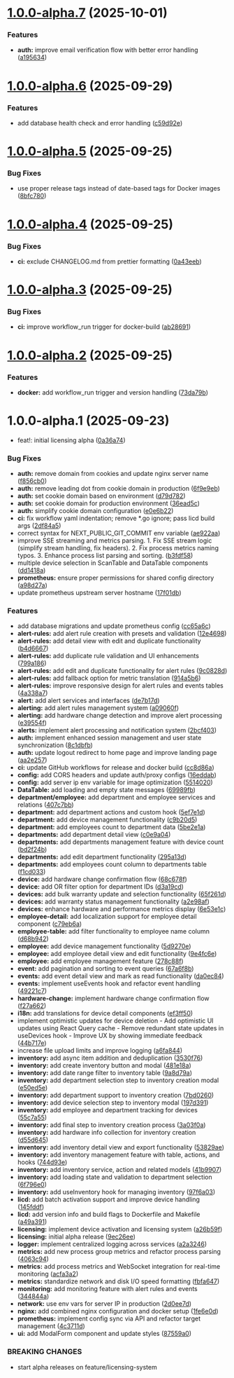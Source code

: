 # [1.0.0-alpha.7](https://github.com/deymonster/hw_next/compare/v1.0.0-alpha.6...v1.0.0-alpha.7) (2025-10-01)


### Features

* **auth:** improve email verification flow with better error handling ([a195634](https://github.com/deymonster/hw_next/commit/a1956346a09057631605237a051bcf5ce308ecfe))

# [1.0.0-alpha.6](https://github.com/deymonster/hw_next/compare/v1.0.0-alpha.5...v1.0.0-alpha.6) (2025-09-29)


### Features

* add database health check and error handling ([c59d92e](https://github.com/deymonster/hw_next/commit/c59d92eb1065463719baa3cc0334a0d329d926cf))

# [1.0.0-alpha.5](https://github.com/deymonster/hw_next/compare/v1.0.0-alpha.4...v1.0.0-alpha.5) (2025-09-25)


### Bug Fixes

* use proper release tags instead of date-based tags for Docker images ([8bfc780](https://github.com/deymonster/hw_next/commit/8bfc7806832625bf8c617eaae94e43f16b2a650d))

# [1.0.0-alpha.4](https://github.com/deymonster/hw_next/compare/v1.0.0-alpha.3...v1.0.0-alpha.4) (2025-09-25)


### Bug Fixes

* **ci:** exclude CHANGELOG.md from prettier formatting ([0a43eeb](https://github.com/deymonster/hw_next/commit/0a43eebd5ac04df3589b66eda76c30e3e0ab8f3c))

# [1.0.0-alpha.3](https://github.com/deymonster/hw_next/compare/v1.0.0-alpha.2...v1.0.0-alpha.3) (2025-09-25)

### Bug Fixes

- **ci:** improve workflow_run trigger for docker-build ([ab28691](https://github.com/deymonster/hw_next/commit/ab286912d11f2e0e383cb49bb9a1e3e5dde276c5))

# [1.0.0-alpha.2](https://github.com/deymonster/hw_next/compare/v1.0.0-alpha.1...v1.0.0-alpha.2) (2025-09-25)

### Features

- **docker:** add workflow_run trigger and version handling ([73da79b](https://github.com/deymonster/hw_next/commit/73da79b6329790fe3f0863658b565f8315797ba6))

# 1.0.0-alpha.1 (2025-09-23)

- feat!: initial licensing alpha ([0a36a74](https://github.com/deymonster/hw_next/commit/0a36a74466293df091ecf50208d80ab38d661431))

### Bug Fixes

- **auth:** remove domain from cookies and update nginx server name ([f856cb0](https://github.com/deymonster/hw_next/commit/f856cb0776e987a9ce7dd7ca6636665d56148c6d))
- **auth:** remove leading dot from cookie domain in production ([6f9e9eb](https://github.com/deymonster/hw_next/commit/6f9e9eb4211dd9673a404cbf36035854b8b65563))
- **auth:** set cookie domain based on environment ([d79d782](https://github.com/deymonster/hw_next/commit/d79d7822f3fb83881f3856fbd8dee18230279dbc))
- **auth:** set cookie domain for production environment ([36ead5c](https://github.com/deymonster/hw_next/commit/36ead5c943f146d26caddc569c9fc27e0438e654))
- **auth:** simplify cookie domain configuration ([e0e6b22](https://github.com/deymonster/hw_next/commit/e0e6b22c47cb60787c3c9c2352840599a46ac17b))
- **ci:** fix workflow yaml indentation; remove \*.go ignore; pass licd build args ([2df84a5](https://github.com/deymonster/hw_next/commit/2df84a5a949f1df19e1b93877700f0a940000e6d))
- correct syntax for NEXT_PUBLIC_GIT_COMMIT env variable ([ae922aa](https://github.com/deymonster/hw_next/commit/ae922aa76f09df458a877383f28b4395ac382f3a))
- improve SSE streaming and metrics parsing. 1. Fix SSE stream logic (simplify stream handling, fix headers). 2. Fix process metrics naming typos. 3. Enhance process list parsing and sorting. ([b3fdf58](https://github.com/deymonster/hw_next/commit/b3fdf58033e725ad051ab3f66bd6bb0081178b38))
- multiple device selection in ScanTable and DataTable components ([dd1418a](https://github.com/deymonster/hw_next/commit/dd1418a33515ede78dbda4bcc544a0a78b4844db))
- **prometheus:** ensure proper permissions for shared config directory ([a98d27a](https://github.com/deymonster/hw_next/commit/a98d27a406a78e6cae6b405f69a1b836747ee440))
- update prometheus upstream server hostname ([17f01db](https://github.com/deymonster/hw_next/commit/17f01dbb16838eb2a3cd79174f10aa58942ce503))

### Features

- add database migrations and update prometheus config ([cc65a6c](https://github.com/deymonster/hw_next/commit/cc65a6ca70cb7abbaf8ce662aae59aa1fea71a33))
- **alert-rules:** add alert rule creation with presets and validation ([12e4698](https://github.com/deymonster/hw_next/commit/12e4698fb39e887d4e1c808f12cfcb0ff60a4c03))
- **alert-rules:** add detail view with edit and duplicate functionality ([b4d6667](https://github.com/deymonster/hw_next/commit/b4d6667a17bc1ab1ce11fc0ba597552e3c34ec85))
- **alert-rules:** add duplicate rule validation and UI enhancements ([799a186](https://github.com/deymonster/hw_next/commit/799a186bf3b4c6c7aafcea625e131e96400d4343))
- **alert-rules:** add edit and duplicate functionality for alert rules ([9c0828d](https://github.com/deymonster/hw_next/commit/9c0828d9749323957840cbcd7c09602455011077))
- **alert-rules:** add fallback option for metric translation ([914a5b6](https://github.com/deymonster/hw_next/commit/914a5b6e63fc6f548949022ff4661be815fbb77e))
- **alert-rules:** improve responsive design for alert rules and events tables ([4a338a7](https://github.com/deymonster/hw_next/commit/4a338a776029695fd1420b8a600a24e75b73fcfd))
- **alert:** add alert services and interfaces ([de7b17d](https://github.com/deymonster/hw_next/commit/de7b17d5eed92e5a0007acee64f6f5e4b5004931))
- **alerting:** add alert rules management system ([a09060f](https://github.com/deymonster/hw_next/commit/a09060f1f013d7d137a0b69461c47da7fe001094))
- **alerting:** add hardware change detection and improve alert processing ([e39554f](https://github.com/deymonster/hw_next/commit/e39554f74a4d9c3569ff417cc674e80187f80c02))
- **alerts:** implement alert processing and notification system ([2bcf403](https://github.com/deymonster/hw_next/commit/2bcf403e8651d0b9e2c2179d5214517027f10f53))
- **auth:** implement enhanced session management and user state synchronization ([8c1dbfb](https://github.com/deymonster/hw_next/commit/8c1dbfbbb7537d050b81afdda21b07738a5a0be1))
- **auth:** update logout redirect to home page and improve landing page ([aa2e257](https://github.com/deymonster/hw_next/commit/aa2e2579d6da886aa33f1f0adc3b7b6ca604ccf5))
- **ci:** update GitHub workflows for release and docker build ([cc8d86a](https://github.com/deymonster/hw_next/commit/cc8d86a514fbe36794f728ab4eb42071a955f57a))
- **config:** add CORS headers and update auth/proxy configs ([16eddab](https://github.com/deymonster/hw_next/commit/16eddab967e8182a788a50731676e761dd5aa09c))
- **config:** add server ip env variable for image optimization ([5514020](https://github.com/deymonster/hw_next/commit/551402052ede40241c80c6bf81e81ca17f44b376))
- **DataTable:** add loading and empty state messages ([69989fb](https://github.com/deymonster/hw_next/commit/69989fb067c5b4dee2c16cb483bd82627efd9578))
- **department/employee:** add department and employee services and relations ([407c7bb](https://github.com/deymonster/hw_next/commit/407c7bbb99fd2aaa69b9f8c64c9b262facac2a75))
- **department:** add department actions and custom hook ([5ef7e1d](https://github.com/deymonster/hw_next/commit/5ef7e1d807ec9829286c394eaebe37f9c564ef6d))
- **department:** add device management functionality ([c9b20d5](https://github.com/deymonster/hw_next/commit/c9b20d5d142bcada26df7024fdf709c8dcb98b98))
- **department:** add employees count to department data ([5be2e1a](https://github.com/deymonster/hw_next/commit/5be2e1a5440c3d2b20b9d4bfa95b5adf1806bff8))
- **departments:** add department detail view ([c0e9a04](https://github.com/deymonster/hw_next/commit/c0e9a04964907691626826cff9c44600bbb2dd69))
- **departments:** add departments management feature with device count ([bd2f24b](https://github.com/deymonster/hw_next/commit/bd2f24b97ba053bfc3cfc36e91d1dd38a1da9855))
- **departments:** add edit department functionality ([295a13d](https://github.com/deymonster/hw_next/commit/295a13d116f0141a7a4b3d1356a5d6806be81e61))
- **departments:** add employees count column to departments table ([f1cd033](https://github.com/deymonster/hw_next/commit/f1cd03332e7c3731a26239beeb2f579fa783a57e))
- **device:** add hardware change confirmation flow ([68c678f](https://github.com/deymonster/hw_next/commit/68c678fff8ad5d55cf313c8aa9876a9b47000da1))
- **device:** add OR filter option for department IDs ([d3a19cd](https://github.com/deymonster/hw_next/commit/d3a19cdfc4a4f8c5c7dff0cc8a6b107d7518e2b7))
- **devices:** add bulk warranty update and selection functionality ([65f261d](https://github.com/deymonster/hw_next/commit/65f261da3afe9c62e85c5b563312229228cddffb))
- **devices:** add warranty status management functionality ([a2e98af](https://github.com/deymonster/hw_next/commit/a2e98afca984b46cae9f69d66ebf26b8c63f0f59))
- **devices:** enhance hardware and performance metrics display ([6e53e1c](https://github.com/deymonster/hw_next/commit/6e53e1cd3e7f1388648af00dbbea6ec7a29610a2))
- **employee-detail:** add localization support for employee detail component ([c79eb6a](https://github.com/deymonster/hw_next/commit/c79eb6ae8a6bc9374174da9f0a1d661a4afa9680))
- **employee-table:** add filter functionality to employee name column ([d68b942](https://github.com/deymonster/hw_next/commit/d68b9421d28f4c6d6addfffb6314dc3eb2581db9))
- **employee:** add device management functionality ([5d9270e](https://github.com/deymonster/hw_next/commit/5d9270e65b3fbbc14e138ac0eb263c8cfa3063eb))
- **employee:** add employee detail view and edit functionality ([9e4fc6e](https://github.com/deymonster/hw_next/commit/9e4fc6e3be29dfb24d726f0405abb1093b13d041))
- **employee:** add employee management feature ([278c88f](https://github.com/deymonster/hw_next/commit/278c88fd5e43ff48912ab0a7769cd8d9c988e086))
- **event:** add pagination and sorting to event queries ([67a6f8b](https://github.com/deymonster/hw_next/commit/67a6f8b34cb99f1cc9dddd154afce7d61880198d))
- **events:** add event detail view and mark as read functionality ([da0ec84](https://github.com/deymonster/hw_next/commit/da0ec849bc580fe346230452924118661b186107))
- **events:** implement useEvents hook and refactor event handling ([49221c7](https://github.com/deymonster/hw_next/commit/49221c7fc57df6040b6b99f2f06d885d97b65cb1))
- **hardware-change:** implement hardware change confirmation flow ([f27a662](https://github.com/deymonster/hw_next/commit/f27a662bf5f5b89de5bd99b84759943f072d7486))
- **i18n:** add translations for device detail components ([ef3ff50](https://github.com/deymonster/hw_next/commit/ef3ff50ba9eca574b5a95f03e3f83aa7b7af1233))
- implement optimistic updates for device deletion - Add optimistic UI updates using React Query cache - Remove redundant state updates in useDevices hook - Improve UX by showing immediate feedback ([44b717e](https://github.com/deymonster/hw_next/commit/44b717e44dd2464e9abfe887c46c3988539bfdf7))
- increase file upload limits and improve logging ([a6fa844](https://github.com/deymonster/hw_next/commit/a6fa8442d7c676bcfe5f1dbc52a84e200294154d))
- **inventory:** add async item addition and deduplication ([3530f76](https://github.com/deymonster/hw_next/commit/3530f761b870d9de83c714a46c83c4841771ba5e))
- **inventory:** add create inventory button and modal ([481e18a](https://github.com/deymonster/hw_next/commit/481e18afef77bf22c2e245ebd6617735bd77f742))
- **inventory:** add date range filter to inventory table ([9a8d79a](https://github.com/deymonster/hw_next/commit/9a8d79aef9c3d8e68a524f0b928061810dc26769))
- **inventory:** add department selection step to inventory creation modal ([e50ed5e](https://github.com/deymonster/hw_next/commit/e50ed5e865d6285455cb11941119a8307f694b5f))
- **inventory:** add department support to inventory creation ([7bd0260](https://github.com/deymonster/hw_next/commit/7bd02602b279f25dafbbd2cc8276e5385faf13ee))
- **inventory:** add device selection step to inventory modal ([197d391](https://github.com/deymonster/hw_next/commit/197d3916659816a0ce7d1cb64bbd3bcde6b88194))
- **inventory:** add employee and department tracking for devices ([55c7a55](https://github.com/deymonster/hw_next/commit/55c7a5510d573443499ef365fac8e243a13cbe02))
- **inventory:** add final step to inventory creation process ([3a03f0a](https://github.com/deymonster/hw_next/commit/3a03f0afdda094f32de636cab56c85d7a750e504))
- **inventory:** add hardware info collection for inventory creation ([d55d645](https://github.com/deymonster/hw_next/commit/d55d6455ce8aaed1a4d6fd20aacf350a37361627))
- **inventory:** add inventory detail view and export functionality ([53829ae](https://github.com/deymonster/hw_next/commit/53829aea3347f380e734be756048de77a06d381c))
- **inventory:** add inventory management feature with table, actions, and hooks ([744d93e](https://github.com/deymonster/hw_next/commit/744d93e9109aa2415030917d2405ff700d6e2dfb))
- **inventory:** add inventory service, action and related models ([41b9907](https://github.com/deymonster/hw_next/commit/41b9907a1329bc0f8cdc0ece2d72666a5485a177))
- **inventory:** add loading state and validation to department selection ([6f796e0](https://github.com/deymonster/hw_next/commit/6f796e0637ee8aef3ebb542d814c9f324db43def))
- **inventory:** add useInventory hook for managing inventory ([97f6a03](https://github.com/deymonster/hw_next/commit/97f6a03f680792f1eb176007f260043a66592896))
- **licd:** add batch activation support and improve device handling ([145fddf](https://github.com/deymonster/hw_next/commit/145fddfab937dd10ca0042a9a23108f246d0ae56))
- **licd:** add version info and build flags to Dockerfile and Makefile ([a49a391](https://github.com/deymonster/hw_next/commit/a49a3911672b6307aad32fb994fde982a57db4d6))
- **licensing:** implement device activation and licensing system ([a26b59f](https://github.com/deymonster/hw_next/commit/a26b59fbaa14d9c8767c64801ccdd7a4d50116e0))
- **licensing:** initial alpha release ([9ec26ee](https://github.com/deymonster/hw_next/commit/9ec26ee2048312a32a179ee1def61ac17c1fe894))
- **logger:** implement centralized logging across services ([a2a3246](https://github.com/deymonster/hw_next/commit/a2a3246f2ffd45c7ac5a5854ee8096769b63783f))
- **metrics:** add new process group metrics and refactor process parsing ([4063c94](https://github.com/deymonster/hw_next/commit/4063c948d017d71efa265f1d1c5ef0562d9e21e6))
- **metrics:** add process metrics and WebSocket integration for real-time monitoring ([acfa3a2](https://github.com/deymonster/hw_next/commit/acfa3a2c54448f15a3be2cd4e981f3101908a888))
- **metrics:** standardize network and disk I/O speed formatting ([fbfa647](https://github.com/deymonster/hw_next/commit/fbfa647d64aa36e0d466225c590495504d27aa94))
- **monitoring:** add monitoring feature with alert rules and events ([344844a](https://github.com/deymonster/hw_next/commit/344844a521fb0d6971b1ffa2999af7c179dd3c8c))
- **network:** use env vars for server IP in production ([2d0ee7d](https://github.com/deymonster/hw_next/commit/2d0ee7dff340d5bcc90c9290111b97ef51a42f6f))
- **nginx:** add combined nginx configuration and docker setup ([1fe6e0d](https://github.com/deymonster/hw_next/commit/1fe6e0dcb5b5cce4c79e0fa421903f600e5cfcbd))
- **prometheus:** implement config sync via API and refactor target management ([4c3711d](https://github.com/deymonster/hw_next/commit/4c3711d868eb9e3613aecd69a7761cc179f53ca5))
- **ui:** add ModalForm component and update styles ([87559a0](https://github.com/deymonster/hw_next/commit/87559a0798fe4c7998a47d8282f30017ba490128))

### BREAKING CHANGES

- start alpha releases on feature/licensing-system
